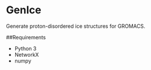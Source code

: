 # GenIce
Generate proton-disordered ice structures for GROMACS.

##Requirements
* Python 3
* NetworkX
* numpy
